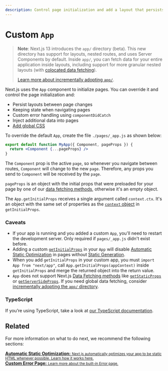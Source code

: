 ```yaml
---
description: Control page initialization and add a layout that persists for all pages by overriding the default App component used by Next.js.
---
```


# Custom `App`

> **Note**: Next.js 13 introduces the `app/` directory (beta). This new directory has support for layouts, nested routes, and uses Server Components by default. Inside `app/`, you can fetch data for your entire application inside layouts, including support for more granular nested layouts (with [colocated data fetching](https://beta.nextjs.org/docs/data-fetching/fundamentals)).
>
> [Learn more about incrementally adopting `app/`](https://beta.nextjs.org/docs/upgrade-guide).

Next.js uses the `App` component to initialize pages. You can override it and control the page initialization and:

- Persist layouts between page changes
- Keeping state when navigating pages
- Custom error handling using `componentDidCatch`
- Inject additional data into pages
- [Add global CSS](/docs/basic-features/built-in-css-support.md#adding-a-global-stylesheet)

To override the default `App`, create the file `./pages/_app.js` as shown below:

```jsx
export default function MyApp({ Component, pageProps }) {
  return <Component {...pageProps} />
}
```

The `Component` prop is the active `page`, so whenever you navigate between routes, `Component` will change to the new `page`. Therefore, any props you send to `Component` will be received by the `page`.

`pageProps` is an object with the initial props that were preloaded for your page by one of our [data fetching methods](/docs/basic-features/data-fetching/overview.md), otherwise it's an empty object.

The `App.getInitialProps` receives a single argument called `context.ctx`. It's an object with the same set of properties as the [`context` object](/docs/api-reference/data-fetching/get-initial-props#context-object) in `getInitialProps`.

### Caveats

- If your app is running and you added a custom `App`, you'll need to restart the development server. Only required if `pages/_app.js` didn't exist before.
- Adding a custom [`getInitialProps`](/docs/api-reference/data-fetching/get-initial-props.md) in your `App` will disable [Automatic Static Optimization](/docs/advanced-features/automatic-static-optimization.md) in pages without [Static Generation](/docs/basic-features/data-fetching/get-static-props.md).
- When you add `getInitialProps` in your custom app, you must `import App from "next/app"`, call `App.getInitialProps(appContext)` inside `getInitialProps` and merge the returned object into the return value.
- `App` does not support Next.js [Data Fetching methods](/docs/basic-features/data-fetching/overview.md) like [`getStaticProps`](/docs/basic-features/data-fetching/get-static-props.md) or [`getServerSideProps`](/docs/basic-features/data-fetching/get-server-side-props.md). If you need global data fetching, consider [incrementally adopting the `app/` directory](https://beta.nextjs.org/docs/upgrade-guide).

### TypeScript

If you’re using TypeScript, take a look at [our TypeScript documentation](/docs/basic-features/typescript.md#custom-app).

## Related

For more information on what to do next, we recommend the following sections:

<div class="card">
  <a href="/docs/advanced-features/automatic-static-optimization.md">
    <b>Automatic Static Optimization:</b>
    <small>Next.js automatically optimizes your app to be static HTML whenever possible. Learn how it works here.</small>
  </a>
</div>

<div class="card">
  <a href="/docs/advanced-features/custom-error-page.md">
    <b>Custom Error Page:</b>
    <small>Learn more about the built-in Error page.</small>
  </a>
</div>
